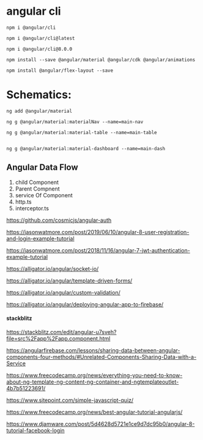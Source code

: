 # angular cli 


    npm i @angular/cli

    npm i @angular/cli@latest

    npm i @angular/cli@8.0.0

    npm install --save @angular/material @angular/cdk @angular/animations

    npm install @angular/flex-layout --save

# Schematics:

    ng add @angular/material

    ng g @angular/material:materialNav --name=main-nav

    ng g @angular/material:material-table --name=main-table


    ng g @angular/material:material-dashboard --name=main-dash





<h2> Angular Data Flow </h2>

<ol>
<li> child Component </li>
<li> Parent Compnent </li>
<li> service Of Component </li>
<li> http.ts </li>
<li> interceptor.ts </li> <!----acts has a gate------->
</ol>

https://github.com/cosmicjs/angular-auth

https://jasonwatmore.com/post/2019/06/10/angular-8-user-registration-and-login-example-tutorial

https://jasonwatmore.com/post/2018/11/16/angular-7-jwt-authentication-example-tutorial

https://alligator.io/angular/socket-io/

https://alligator.io/angular/template-driven-forms/

https://alligator.io/angular/custom-validation/

https://alligator.io/angular/deploying-angular-app-to-firebase/

<h4> stackblitz </h4>

https://stackblitz.com/edit/angular-u7sveh?file=src%2Fapp%2Fapp.component.html


https://angularfirebase.com/lessons/sharing-data-between-angular-components-four-methods/#Unrelated-Components-Sharing-Data-with-a-Service

https://www.freecodecamp.org/news/everything-you-need-to-know-about-ng-template-ng-content-ng-container-and-ngtemplateoutlet-4b7b51223691/

https://www.sitepoint.com/simple-javascript-quiz/

https://www.freecodecamp.org/news/best-angular-tutorial-angularjs/

https://www.djamware.com/post/5d4628d5721e1ce9d7dc95b0/angular-8-tutorial-facebook-login
